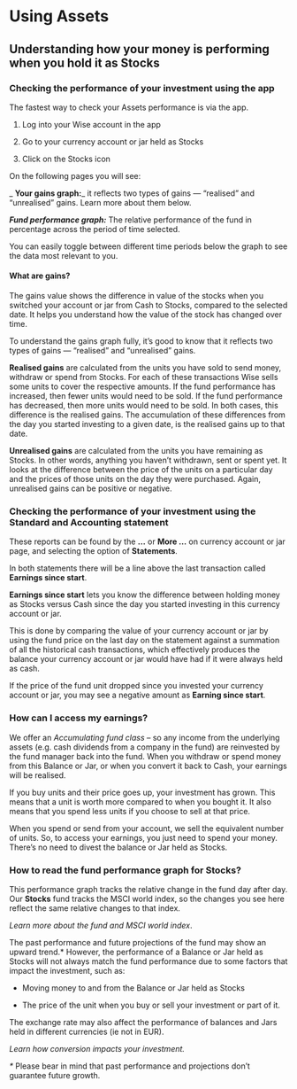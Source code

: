 # Using Assets  
## Understanding how your money is performing when you hold it as Stocks  
###  **Checking the performance of your investment using the app**

The fastest way to check your Assets performance is via the app.

  1. Log into your Wise account in the app 

  2. Go to your currency account or jar held as Stocks

  3. Click on the Stocks icon




On the following pages you will see:

 _ **Your gains graph:**_ it reflects two types of gains — “realised” and “unrealised” gains. Learn more about them below. 

_**Fund performance graph:**_ The relative performance of the fund in percentage across the period of time selected.

You can easily toggle between different time periods below the graph to see the data most relevant to you. 

#### **What are gains?**

The gains value shows the difference in value of the stocks when you switched your account or jar from Cash to Stocks, compared to the selected date. It helps you understand how the value of the stock has changed over time.

To understand the gains graph fully, it’s good to know that it reflects two types of gains — “realised” and “unrealised” gains. 

**Realised gains** are calculated from the units you have sold to send money, withdraw or spend from Stocks. For each of these transactions Wise sells some units to cover the respective amounts. If the fund performance has increased, then fewer units would need to be sold. If the fund performance has decreased, then more units would need to be sold. In both cases, this difference is the realised gains. The accumulation of these differences from the day you started investing to a given date, is the realised gains up to that date.

 **Unrealised gains** are calculated from the units you have remaining as Stocks. In other words, anything you haven’t withdrawn, sent or spent yet. It looks at the difference between the price of the units on a particular day and the prices of those units on the day they were purchased. Again, unrealised gains can be positive or negative.

###  **Checking the performance of your investment using the Standard and Accounting statement**

These reports can be found by the **...** or **More …** on currency account or jar page, and selecting the option of **Statements**.

In both statements there will be a line above the last transaction called **Earnings since start**.

 **Earnings since start** lets you know the difference between holding money as Stocks versus Cash since the day you started investing in this currency account or jar. 

This is done by comparing the value of your currency account or jar by using the fund price on the last day on the statement against a summation of all the historical cash transactions, which effectively produces the balance your currency account or jar would have had if it were always held as cash.

If the price of the fund unit dropped since you invested your currency account or jar, you may see a negative amount as **Earning since start**. 

### **How can I access my earnings?**

We offer an _Accumulating fund class_ – so any income from the underlying assets (e.g. cash dividends from a company in the fund) are reinvested by the fund manager back into the fund. When you withdraw or spend money from this Balance or Jar, or when you convert it back to Cash, your earnings will be realised.

If you buy units and their price goes up, your investment has grown. This means that a unit is worth more compared to when you bought it. It also means that you spend less units if you choose to sell at that price.

When you spend or send from your account, we sell the equivalent number of units. So, to access your earnings, you just need to spend your money. There’s no need to divest the balance or Jar held as Stocks.

###  **How to read the fund performance graph for Stocks?**

This performance graph tracks the relative change in the fund day after day. Our **Stocks** fund tracks the MSCI world index, so the changes you see here reflect the same relative changes to that index. 

_Learn more about the fund and MSCI world index_.

The past performance and future projections of the fund may show an upward trend.* However, the performance of a Balance or Jar held as Stocks will not always match the fund performance due to some factors that impact the investment, such as:

  * Moving money to and from the Balance or Jar held as Stocks

  * The price of the unit when you buy or sell your investment or part of it. 




The exchange rate may also affect the performance of balances and Jars held in different currencies (ie not in EUR). 

_Learn how conversion impacts your investment._

 _*_ Please bear in mind that past performance and projections don’t guarantee future growth.